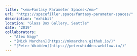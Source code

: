 ```yaml
---
title: "<em>Fantasy Parameter Spaces</em>"
url: "https://spacefiller.space/fantasy-parameter-spaces/"
description: "exhibit"
location: "Glass Box Gallery, Seattle"
date: "2019"
collaborators:
  - "Alex Nagy"
  - "[Mick Marchan](https://mkmarchan.github.io/)"
  - "[Peter Whidden](https://peterwhidden.webflow.io/)"
---
```

